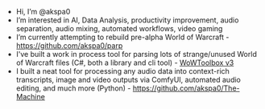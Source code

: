 - Hi, I’m @akspa0
- I’m interested in AI, Data Analysis, productivity improvement, audio separation, audio mixing, automated workflows, video gaming
- I’m currently attempting to rebuild pre-alpha World of Warcraft - https://github.com/akspa0/parp
- I've built a work in process tool for parsing lots of strange/unused World of Warcraft files (C#, both a library and cli tool) - [WoWToolbox v3](https://github.com/akspa0/parp-tools/tree/main/PM4Tool)
- I built a neat tool for processing any audio data into context-rich transcripts, image and video outputs via ComfyUI, automated audio editing, and much more (Python) - https://github.com/akspa0/The-Machine
  
